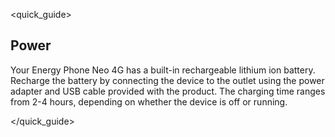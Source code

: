 <quick_guide>
## Power

Your Energy Phone Neo 4G has a built-in rechargeable lithium ion battery. Recharge the battery by connecting the device to the outlet using the power adapter and USB cable provided with the product. The charging time ranges from 2-4 hours, depending on whether the device is off or running.

</quick_guide>

